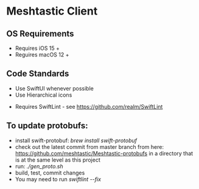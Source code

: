# Meshtastic Client

## OS Requirements

* Requires iOS 15 +
* Reguires macOS 12 +

## Code Standards

* Use SwiftUI whenever possible
* Use Hierarchical icons

- Requires SwiftLint - see https://github.com/realm/SwiftLint

## To update protobufs:

- install swift-protobuf: *brew install swift-protobuf*
- check out the latest commit from master branch from here: https://github.com/meshtastic/Meshtastic-protobufs in a directory that is at the same level as this project
- run: *./gen_proto.sh*
- build, test, commit changes
- You may need to run *swiftlint --fix*
